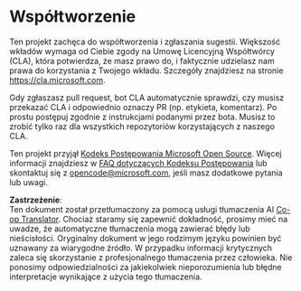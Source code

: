 <!--
CO_OP_TRANSLATOR_METADATA:
{
  "original_hash": "61aff2b3273d4ab66709493b43f91ca1",
  "translation_date": "2025-08-24T20:51:46+00:00",
  "source_file": "CONTRIBUTING.md",
  "language_code": "pl"
}
-->
# Współtworzenie

Ten projekt zachęca do współtworzenia i zgłaszania sugestii. Większość wkładów wymaga od Ciebie
zgody na Umowę Licencyjną Współtwórcy (CLA), która potwierdza, że masz prawo do,
i faktycznie udzielasz nam prawa do korzystania z Twojego wkładu. Szczegóły znajdziesz na stronie
https://cla.microsoft.com.

Gdy zgłaszasz pull request, bot CLA automatycznie sprawdzi, czy musisz
przekazać CLA i odpowiednio oznaczy PR (np. etykieta, komentarz). Po prostu postępuj zgodnie z
instrukcjami podanymi przez bota. Musisz to zrobić tylko raz dla wszystkich repozytoriów korzystających z naszego CLA.

Ten projekt przyjął [Kodeks Postępowania Microsoft Open Source](https://opensource.microsoft.com/codeofconduct/).
Więcej informacji znajdziesz w [FAQ dotyczących Kodeksu Postępowania](https://opensource.microsoft.com/codeofconduct/faq/)
lub skontaktuj się z [opencode@microsoft.com](mailto:opencode@microsoft.com), jeśli masz dodatkowe pytania lub uwagi.

**Zastrzeżenie**:  
Ten dokument został przetłumaczony za pomocą usługi tłumaczenia AI [Co-op Translator](https://github.com/Azure/co-op-translator). Chociaż staramy się zapewnić dokładność, prosimy mieć na uwadze, że automatyczne tłumaczenia mogą zawierać błędy lub nieścisłości. Oryginalny dokument w jego rodzimym języku powinien być uznawany za wiarygodne źródło. W przypadku informacji krytycznych zaleca się skorzystanie z profesjonalnego tłumaczenia przez człowieka. Nie ponosimy odpowiedzialności za jakiekolwiek nieporozumienia lub błędne interpretacje wynikające z użycia tego tłumaczenia.